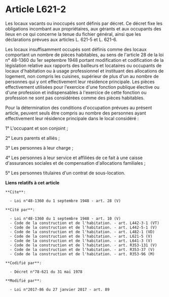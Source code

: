 # Article L621-2

Les locaux vacants ou inoccupés sont définis par décret. Ce décret fixe les obligations incombant aux propriétaires, aux
gérants et aux occupants des lieux en ce qui concerne la tenue du fichier général, ainsi que les déclarations prévues aux
articles L. 621-5 et L. 621-6.

Les locaux insuffisamment occupés sont définis comme des locaux comportant un nombre de pièces habitables, au sens de
l'article 28 de la loi n° 48-1360 du 1er septembre 1948 portant modification et codification de la législation relative aux
rapports des bailleurs et locataires ou occupants de locaux d'habitation ou à usage professionnel et instituant des
allocations de logement, non compris les cuisines, supérieur de plus d'un au nombre de personnes qui y ont effectivement leur
résidence principale. Les pièces effectivement utilisées pour l'exercice d'une fonction publique élective ou d'une profession
et indispensables à l'exercice de cette fonction ou profession ne sont pas considérées comme des pièces habitables.

Pour la détermination des conditions d'occupation prévues au présent article, peuvent seuls être compris au nombre des
personnes ayant effectivement leur résidence principale dans le local considéré :

1° L'occupant et son conjoint ;

2° Leurs parents et alliés ;

3° Les personnes à leur charge ;

4° Les personnes à leur service et affiliées de ce fait à une caisse d'assurances sociales et de compensation d'allocations
familiales ;

5° Les personnes titulaires d'un contrat de sous-location.

**Liens relatifs à cet article**

	**Cite**:

	  - Loi n°48-1360 du 1 septembre 1948 - art. 28 (V)

	**Cité par**:

	  - Loi n°48-1360 du 1 septembre 1948 - art. 10 (V)
	  - Code de la construction et de l'habitation. - art. L442-3-1 (VT)
	  - Code de la construction et de l'habitation. - art. L442-5-1 (V)
	  - Code de la construction et de l'habitation. - art. L482-1 (VD)
	  - Code de la construction et de l'habitation. - art. L621-5 (V)
	  - Code de la construction et de l'habitation. - art. L641-3 (V)
	  - Code de la construction et de l'habitation. - art. R353-131 (V)
	  - Code de la construction et de l'habitation. - art. R353-37 (V)
	  - Code de la construction et de l'habitation. - art. R353-96 (M)

	**Codifié par**:

	  - Décret n°78-621 du 31 mai 1978

	**Modifié par**:

	  - Loi n°2017-86 du 27 janvier 2017 - art. 89
